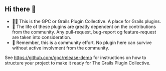 ## Hi there 👋

* 🙋‍♀️ This is the GPC or Grails Plugin Collective. A place for Grails plugins.
* 🌈 The life of these plugins are greatly dependent on the contributions from the community. Any pull-request, bug-report og feature-request are taken into consideration.
* 🧙 Remember, this is a community effort. No plugin here can survive without active involvment from the community. 


See https://github.com/gpc/release-demo for instructions on how to structure your project to make it ready for The Grails Plugin Collective. 

<!--

**Here are some ideas to get you started:**

👩‍💻 Useful resources - where can the community find your docs? Is there anything else the community should know?
🍿 Fun facts - what does your team eat for breakfast?
-->
